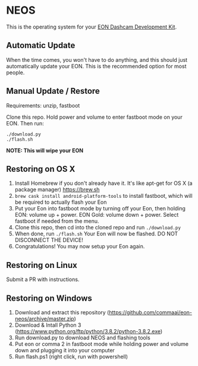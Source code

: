 NEOS
======

This is the operating system for your [EON Dashcam Development Kit](https://shop.comma.ai/products/eon-dashcam-devkit).

Automatic Update
------

When the time comes, you won't have to do anything, and this should just automatically update your EON. This is the recommended option for most people.

Manual Update / Restore
------

Requirements: unzip, fastboot

Clone this repo. Hold power and volume to enter fastboot mode on your EON. Then run:

```
./download.py
./flash.sh
```

<b>NOTE: This will wipe your EON</b>

Restoring on OS X
------

1. Install Homebrew if you don't already have it. It's like apt-get for OS X (a package manager) https://brew.sh
2. `brew cask install android-platform-tools` to install fastboot, which will be required to actually flash your Eon
3. Put your Eon into fastboot mode by turning off your Eon, then holding EON: volume up + power. EON Gold: volume down + power. Select fastboot if needed from the menu.
4. Clone this repo, then cd into the cloned repo and run `./download.py`
5. When done, run `./flash.sh` Your Eon will now be flashed. DO NOT DISCONNECT THE DEVICE!
6. Congratulations! You may now setup your Eon again.

Restoring on Linux
------
Submit a PR with instructions.

Restoring on Windows
------
1. Download and extract this repository (https://github.com/commaai/eon-neos/archive/master.zip)
2. Download & Intall Python 3 (https://www.python.org/ftp/python/3.8.2/python-3.8.2.exe)
3. Run download.py to download NEOS and flashing tools
4. Put eon or comma 2 in fastboot mode while holding power and volume down and plugging it into your computer
5. Run flash.ps1 (right click, run with powershell)
